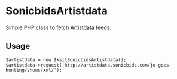 # SonicbidsArtistdata
Simple PHP class to fetch [Artistdata](http://www.artistdata.com/) feeds.

## Usage

```
$artistdata = new Iksi\SonicbidsArtistdata();
$artistdata->request('http://artistdata.sonicbids.com/jo-goes-hunting/shows/xml/');
```
